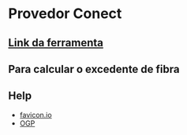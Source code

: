 # Provedor Conect

## [Link da ferramenta](https://conectsantarem.com.br/excedente/)

## Para calcular o excedente de fibra

## Help

- [favicon.io](https://favicon.io/logo-generator/)
- [OGP](https://ogp.me/)
